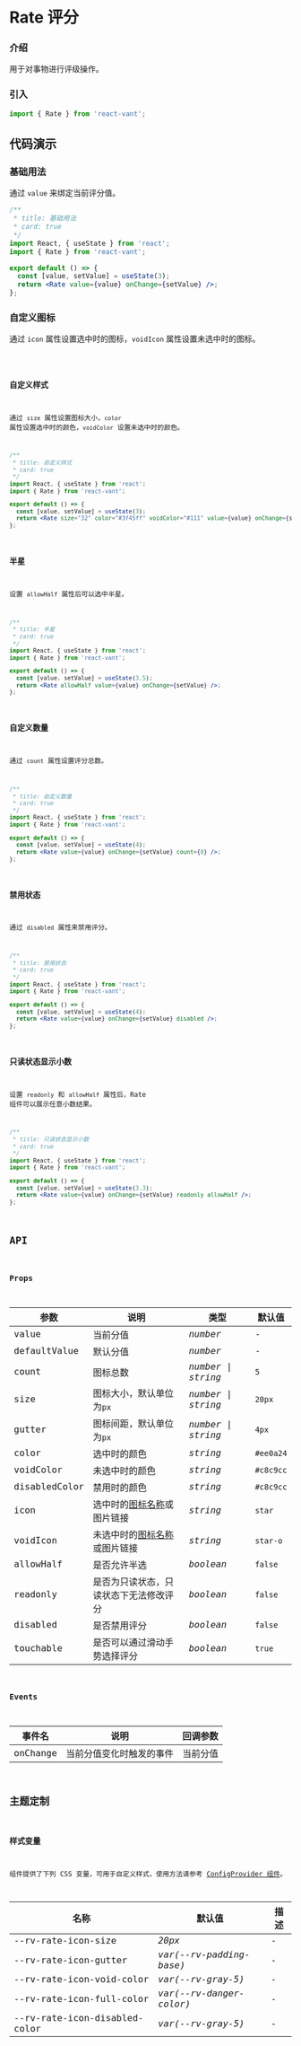 # Rate 评分

### 介绍

用于对事物进行评级操作。

### 引入

```js
import { Rate } from 'react-vant';
```

## 代码演示

### 基础用法

通过 `value` 来绑定当前评分值。

```jsx
/**
 * title: 基础用法
 * card: true
 */
import React, { useState } from 'react';
import { Rate } from 'react-vant';

export default () => {
  const [value, setValue] = useState(3);
  return <Rate value={value} onChange={setValue} />;
};
```

### 自定义图标

通过 `icon` 属性设置选中时的图标，`voidIcon` 属性设置未选中时的图标。

<code title="自定义图标" card src="./demo/icon.tsx" />

### 自定义样式

通过 `size` 属性设置图标大小，`color` 属性设置选中时的颜色，`voidColor` 设置未选中时的颜色。

```jsx
/**
 * title: 自定义样式
 * card: true
 */
import React, { useState } from 'react';
import { Rate } from 'react-vant';

export default () => {
  const [value, setValue] = useState(3);
  return <Rate size="32" color="#3f45ff" voidColor="#111" value={value} onChange={setValue} />;
};
```

### 半星

设置 `allowHalf` 属性后可以选中半星。

```jsx
/**
 * title: 半星
 * card: true
 */
import React, { useState } from 'react';
import { Rate } from 'react-vant';

export default () => {
  const [value, setValue] = useState(3.5);
  return <Rate allowHalf value={value} onChange={setValue} />;
};
```

### 自定义数量

通过 `count` 属性设置评分总数。

```jsx
/**
 * title: 自定义数量
 * card: true
 */
import React, { useState } from 'react';
import { Rate } from 'react-vant';

export default () => {
  const [value, setValue] = useState(4);
  return <Rate value={value} onChange={setValue} count={8} />;
};
```

### 禁用状态

通过 `disabled` 属性来禁用评分。

```jsx
/**
 * title: 禁用状态
 * card: true
 */
import React, { useState } from 'react';
import { Rate } from 'react-vant';

export default () => {
  const [value, setValue] = useState(4);
  return <Rate value={value} onChange={setValue} disabled />;
};
```

### 只读状态显示小数

设置 `readonly` 和 `allowHalf` 属性后，Rate 组件可以展示任意小数结果。

```jsx
/**
 * title: 只读状态显示小数
 * card: true
 */
import React, { useState } from 'react';
import { Rate } from 'react-vant';

export default () => {
  const [value, setValue] = useState(3.3);
  return <Rate value={value} onChange={setValue} readonly allowHalf />;
};
```

## API

### Props

| 参数          | 说明                                         | 类型               | 默认值    |
| ------------- | -------------------------------------------- | ------------------ | --------- |
| value         | 当前分值                                     | _number_           | -         |
| defaultValue  | 默认分值                                     | _number_           | -         |
| count         | 图标总数                                     | _number \| string_ | `5`       |
| size          | 图标大小，默认单位为`px`                     | _number \| string_ | `20px`    |
| gutter        | 图标间距，默认单位为`px`                     | _number \| string_ | `4px`     |
| color         | 选中时的颜色                                 | _string_           | `#ee0a24` |
| voidColor     | 未选中时的颜色                               | _string_           | `#c8c9cc` |
| disabledColor | 禁用时的颜色                                 | _string_           | `#c8c9cc` |
| icon          | 选中时的[图标名称](#/zh-CN/icon)或图片链接   | _string_           | `star`    |
| voidIcon      | 未选中时的[图标名称](#/zh-CN/icon)或图片链接 | _string_           | `star-o`  |
| allowHalf     | 是否允许半选                                 | _boolean_          | `false`   |
| readonly      | 是否为只读状态，只读状态下无法修改评分       | _boolean_          | `false`   |
| disabled      | 是否禁用评分                                 | _boolean_          | `false`   |
| touchable     | 是否可以通过滑动手势选择评分                 | _boolean_          | `true`    |

### Events

| 事件名   | 说明                     | 回调参数 |
| -------- | ------------------------ | -------- |
| onChange | 当前分值变化时触发的事件 | 当前分值 |

## 主题定制

### 样式变量

组件提供了下列 CSS 变量，可用于自定义样式，使用方法请参考 [ConfigProvider 组件](#/zh-CN/config-provider)。

| 名称                          | 默认值                   | 描述 |
| ----------------------------- | ------------------------ | ---- |
| --rv-rate-icon-size           | _20px_                   | -    |
| --rv-rate-icon-gutter         | _var(--rv-padding-base)_ | -    |
| --rv-rate-icon-void-color     | _var(--rv-gray-5)_       | -    |
| --rv-rate-icon-full-color     | _var(--rv-danger-color)_ | -    |
| --rv-rate-icon-disabled-color | _var(--rv-gray-5)_       | -    |
